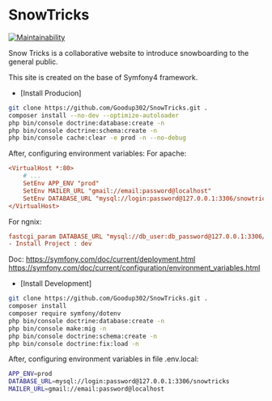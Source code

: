 # SnowTricks
[![Maintainability](https://api.codeclimate.com/v1/badges/d74c5fb42d669da3fd0e/maintainability)](https://codeclimate.com/github/Goodup302/SnowTricks/maintainability)

Snow Tricks is a collaborative website to introduce snowboarding to the general public.

This site is created on the base of Symfony4 framework.



- [Install Producion]
```bash
git clone https://github.com/Goodup302/SnowTricks.git .
composer install --no-dev --optimize-autoloader
php bin/console doctrine:database:create -n
php bin/console doctrine:schema:create -n
php bin/console cache:clear -e prod -n --no-debug
```
After, configuring environment variables:
For apache:
```ini
<VirtualHost *:80>
    # ...
    SetEnv APP_ENV "prod"
    SetEnv MAILER_URL "gmail://email:password@localhost"
    SetEnv DATABASE_URL "mysql://login:password@127.0.0.1:3306/snowtricks"
</VirtualHost>
```
For ngnix:
```ini
fastcgi_param DATABASE_URL "mysql://db_user:db_password@127.0.0.1:3306/db_name";
- Install Project : dev
```
Doc:
https://symfony.com/doc/current/deployment.html
https://symfony.com/doc/current/configuration/environment_variables.html



- [Install Development]
```bash
git clone https://github.com/Goodup302/SnowTricks.git .
composer install
composer require symfony/dotenv
php bin/console doctrine:database:create -n
php bin/console make:mig -n
php bin/console doctrine:schema:create -n
php bin/console doctrine:fix:load -n
```
After, configuring environment variables in file .env.local:
```bash
APP_ENV=prod
DATABASE_URL=mysql://login:password@127.0.0.1:3306/snowtricks
MAILER_URL=gmail://email:password@localhost
```